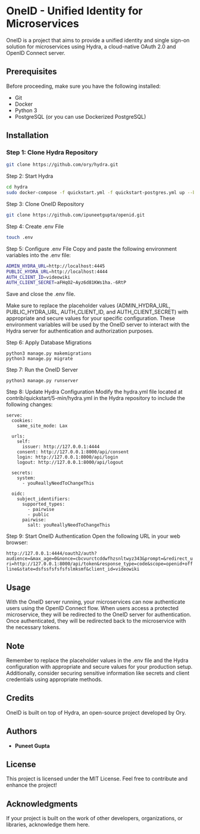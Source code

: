 # OneID - Unified Identity for Microservices

OneID is a project that aims to provide a unified identity and single sign-on solution for microservices using Hydra, a cloud-native OAuth 2.0 and OpenID Connect server.

## Prerequisites

Before proceeding, make sure you have the following installed:

- Git
- Docker
- Python 3
- PostgreSQL (or you can use Dockerized PostgreSQL)

## Installation

### Step 1: Clone Hydra Repository

```bash
git clone https://github.com/ory/hydra.git
```

Step 2: Start Hydra

```bash 
cd hydra
sudo docker-compose -f quickstart.yml -f quickstart-postgres.yml up --build
```

Step 3: Clone OneID Repository

```bash 
git clone https://github.com/ipuneetgupta/openid.git
```

Step 4: Create .env File

```bash
touch .env
```

Step 5: Configure .env File
Copy and paste the following environment variables into the .env file:

```bash
ADMIN_HYDRA_URL=http://localhost:4445
PUBLIC_HYDRA_URL=http://localhost:4444
AUTH_CLIENT_ID=videowiki
AUTH_CLIENT_SECRET=aFHqO2~Ayz6d81KWs1ha.-6RtP
```

Save and close the .env file.

Make sure to replace the placeholder values (ADMIN_HYDRA_URL, PUBLIC_HYDRA_URL, AUTH_CLIENT_ID, and AUTH_CLIENT_SECRET) with appropriate and secure values for your specific configuration. These environment variables will be used by the OneID server to interact with the Hydra server for authentication and authorization purposes.


Step 6: Apply Database Migrations
```
python3 manage.py makemigrations
python3 manage.py migrate
```

Step 7: Run the OneID Server
```
python3 manage.py runserver
```

Step 8: Update Hydra Configuration
Modify the hydra.yml file located at contrib/quickstart/5-min/hydra.yml in the Hydra repository to include the following changes:
```
serve:
  cookies:
    same_site_mode: Lax

  urls:
    self:
      issuer: http://127.0.0.1:4444
    consent: http://127.0.0.1:8000/api/consent
    login: http://127.0.0.1:8000/api/login
    logout: http://127.0.0.1:8000/api/logout

  secrets:
    system:
      - youReallyNeedToChangeThis

  oidc:
    subject_identifiers:
      supported_types:
        - pairwise
        - public
      pairwise:
        salt: youReallyNeedToChangeThis
```

Step 9: Start OneID Authentication
Open the following URL in your web browser:

`http://127.0.0.1:4444/oauth2/auth?audience=&max_age=0&nonce=cbcvurctcddwfhzsnltwyz343&prompt=&redirect_uri=http://127.0.0.1:8000/api/token&response_type=code&scope=openid+offline&state=dsfssfsfsfsfslmksmf&client_id=videowiki`

## Usage
With the OneID server running, your microservices can now authenticate users using the OpenID Connect flow. When users access a protected microservice, they will be redirected to the OneID server for authentication. Once authenticated, they will be redirected back to the microservice with the necessary tokens.

## Note
Remember to replace the placeholder values in the .env file and the Hydra configuration with appropriate and secure values for your production setup. Additionally, consider securing sensitive information like secrets and client credentials using appropriate methods.

## Credits
OneID is built on top of Hydra, an open-source project developed by Ory.

## Authors

- **Puneet Gupta**

## License
This project is licensed under the MIT License. Feel free to contribute and enhance the project!

## Acknowledgments

If your project is built on the work of other developers, organizations, or libraries, acknowledge them here.




